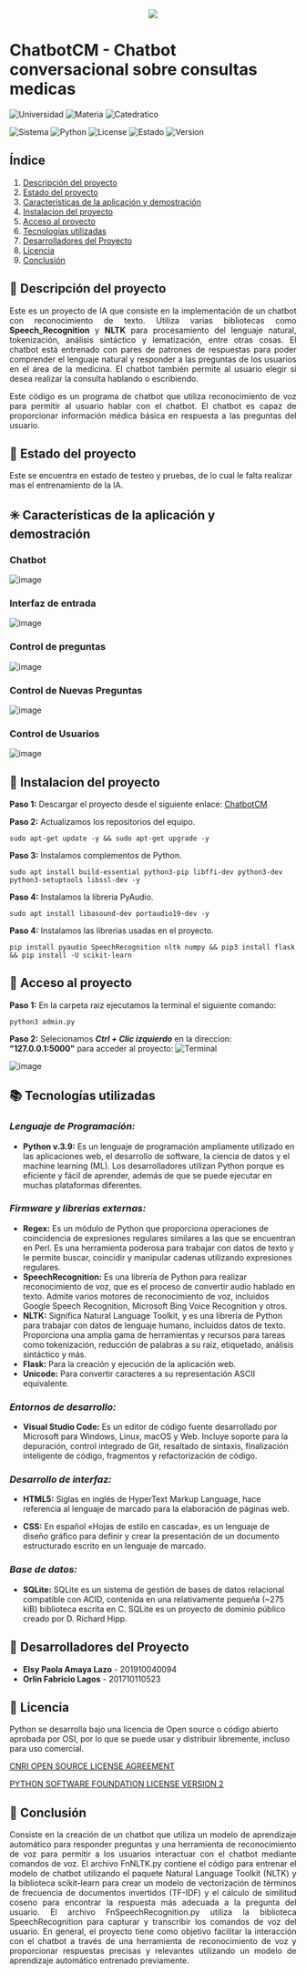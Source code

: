 <P align="center"><img src="https://user-images.githubusercontent.com/69611007/231231036-e0166da3-1704-4106-a0ec-04782f7e0c52.png"></P>

# ChatbotCM - Chatbot conversacional sobre consultas medicas

![Universidad](https://img.shields.io/badge/Universidad-Universidad%20Tecnol%C3%B3gica%20de%20Honduras-blue)
![Materia](https://img.shields.io/badge/Asignatura-Inteligencia%20Artificial%20(IAE--0611)-blue)
![Catedratico](https://img.shields.io/badge/Catedratico-Ing.%20Wilson%20Octaviano%20Villanueva%20Castillo-blue)

![Sistema](https://img.shields.io/badge/System-Debian%2011.5.0%20amd64-blueviolet)
![Python](https://img.shields.io/badge/Python-v3.9-green)
![License](https://img.shields.io/badge/License-CNRI%20OSI%20Python-green)
![Estado](https://img.shields.io/badge/Status-Alpha-green)
![Version](https://img.shields.io/badge/Stable-v.0.3.2-green)

## Índice

1. [Descripción del proyecto](#A)
3. [Estado del proyecto](#B)
4. [Características de la aplicación y demostración](#C)
5. [Instalacion del proyecto](#D)
6. [Acceso al proyecto](#E)
7. [Tecnologías utilizadas](#F)
8. [Desarrolladores del Proyecto](#G)
9. [Licencia](#H)
10. [Conclusión](#I)

<a name="A"></a>
## :notebook: Descripción del proyecto

<p align="justify">Este es un proyecto de IA que consiste en la implementación de un chatbot con reconocimiento de texto. Utiliza varias bibliotecas como <b>Speech_Recognition</b> y <b>NLTK</b> para procesamiento del lenguaje natural, tokenización, análisis sintáctico y lematización, entre otras cosas. El chatbot está entrenado con pares de patrones de respuestas para poder comprender el lenguaje natural y responder a las preguntas de los usuarios en el área de la medicina. El chatbot también permite al usuario elegir si desea realizar la consulta hablando o escribiendo.</p>

<p align="justify">Este código es un programa de chatbot que utiliza reconocimiento de voz para permitir al usuario hablar con el chatbot. El chatbot es capaz de proporcionar información médica básica en respuesta a las preguntas del usuario.</p>

<a name="B"></a>
## :closed_book: Estado del proyecto

Este se encuentra en estado de testeo y pruebas, de lo cual le falta realizar mas el entrenamiento de la IA.

<a name="C"></a>
## :eight_spoked_asterisk: Características de la aplicación y demostración

### Chatbot
![image](https://user-images.githubusercontent.com/69611007/231585789-afa3a07b-9750-469e-b133-2ba1044e5d70.png)

### Interfaz de entrada
![image](https://user-images.githubusercontent.com/69611007/231588039-305b41ca-b125-401c-8ff9-7df6a9030cc5.png)

### Control de preguntas
![image](https://user-images.githubusercontent.com/69611007/231588207-87f9238b-1b2a-46b3-81f3-333eb6dbbe8b.png)

### Control de Nuevas Preguntas
![image](https://user-images.githubusercontent.com/69611007/231588613-4f85cbed-acbd-4961-bb55-f731ec2be9d8.png)

### Control de Usuarios
![image](https://user-images.githubusercontent.com/69611007/231588614-80f76621-f721-410a-b1f8-abdd08adc257.png)

<a name="D"></a>
## :wrench: Instalacion del proyecto
**Paso 1:** Descargar el proyecto desde el siguiente enlace: [ChatbotCM](https://github.com/GuerreroAzul/ChatbotCM.git)

**Paso 2:** Actualizamos los repositorios del equipo.
```Shell
sudo apt-get update -y && sudo apt-get upgrade -y
```

**Paso 3:** Instalamos complementos de Python.
```Shell
sudo apt install build-essential python3-pip libffi-dev python3-dev python3-setuptools libssl-dev -y
```

**Paso 4:** Instalamos la libreria PyAudio.
```Shell
sudo apt install libasound-dev portaudio19-dev -y
```

**Paso 4:** Instalamos las librerias usadas en el proyecto.
```Shell
pip install pyaudio SpeechRecognition nltk numpy && pip3 install flask && pip install -U scikit-learn
```

<a name="E"></a>
## :rocket: Acceso al proyecto
**Paso 1:** En la carpeta raiz ejecutamos la terminal el siguiente comando:
```Shell
python3 admin.py
```
**Paso 2:** Selecionamos ***Ctrl + Clic izquierdo*** en la direccion: **"127.0.0.1:5000"** para acceder al proyecto:
![Terminal](https://user-images.githubusercontent.com/69611007/231316081-6628c1e3-21c2-4d28-bf91-04fb8992d998.png)

![image](https://user-images.githubusercontent.com/69611007/231585675-0905f86c-63c3-4d32-a659-a5d447b7455d.png)

<a name="F"></a>
## :books: Tecnologías utilizadas

### ***Lenguaje de Programación:***
* **Python v.3.9:** Es un lenguaje de programación ampliamente utilizado en las aplicaciones web, el desarrollo de software, la ciencia de datos y el machine learning (ML). Los desarrolladores utilizan Python porque es eficiente y fácil de aprender, además de que se puede ejecutar en muchas plataformas diferentes.

### ***Firmware y librerias externas:***
* **Regex:** Es un módulo de Python que proporciona operaciones de coincidencia de expresiones regulares similares a las que se encuentran en Perl. Es una herramienta poderosa para trabajar con datos de texto y le permite buscar, coincidir y manipular cadenas utilizando expresiones regulares.
* **SpeechRecognition:** Es una librería de Python para realizar reconocimiento de voz, que es el proceso de convertir audio hablado en texto. Admite varios motores de reconocimiento de voz, incluidos Google Speech Recognition, Microsoft Bing Voice Recognition y otros.
* **NLTK:** Significa Natural Language Toolkit, y es una librería de Python para trabajar con datos de lenguaje humano, incluidos datos de texto. Proporciona una amplia gama de herramientas y recursos para tareas como tokenización, reducción de palabras a su raíz, etiquetado, análisis sintáctico y más.
* **Flask:** Para la creación y ejecución de la aplicación web.
* **Unicode:** Para convertir caracteres a su representación ASCII equivalente.

### ***Entornos de desarrollo:***
* **Visual Studio Code:** Es un editor de código fuente desarrollado por Microsoft para Windows, Linux, macOS y Web. Incluye soporte para la depuración, control integrado de Git, resaltado de sintaxis, finalización inteligente de código, fragmentos y refactorización de código.
### ***Desarrollo de interfaz:***
* **HTML5:** Siglas en inglés de HyperText Markup Language, hace referencia al lenguaje de marcado para la elaboración de páginas web.

* **CSS:** En español «Hojas de estilo en cascada», es un lenguaje de diseño gráfico para definir y crear la presentación de un documento estructurado escrito en un lenguaje de marcado.

### ***Base de datos:***
* **SQLite:** SQLite es un sistema de gestión de bases de datos relacional compatible con ACID, contenida en una relativamente pequeña (~275 kiB) biblioteca escrita en C. SQLite es un proyecto de dominio público creado por D. Richard Hipp.

<a name="G"></a>
## :busts_in_silhouette: Desarrolladores del Proyecto
* **Elsy Paola Amaya Lazo** - 201910040094
* **Orlin Fabricio Lagos**  - 201710110523

<a name="H"></a>
## :page_facing_up: Licencia
Python se desarrolla bajo una licencia de Open source o código abierto aprobada por OSI, por lo que se puede usar y distribuir libremente, incluso para uso comercial.

[CNRI OPEN SOURCE LICENSE AGREEMENT](https://opensource.org/license/cnri-python/)

[PYTHON SOFTWARE FOUNDATION LICENSE VERSION 2](https://opensource.org/license/pythonsoftfoundation-php/)

<a name="I"></a>
## :bookmark_tabs: Conclusión

<p align="justify">Consiste en la creación de un chatbot que utiliza un modelo de aprendizaje automático para responder preguntas y una herramienta de reconocimiento de voz para permitir a los usuarios interactuar con el chatbot mediante comandos de voz. El archivo FnNLTK.py contiene el código para entrenar el modelo de chatbot utilizando el paquete Natural Language Toolkit (NLTK) y la biblioteca scikit-learn para crear un modelo de vectorización de términos de frecuencia de documentos invertidos (TF-IDF) y el cálculo de similitud coseno para encontrar la respuesta más adecuada a la pregunta del usuario. El archivo FnSpeechRecognition.py utiliza la biblioteca SpeechRecognition para capturar y transcribir los comandos de voz del usuario. En general, el proyecto tiene como objetivo facilitar la interacción con el chatbot a través de una herramienta de reconocimiento de voz y proporcionar respuestas precisas y relevantes utilizando un modelo de aprendizaje automático entrenado previamente.</p>
